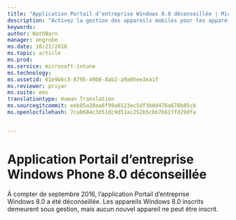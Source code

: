 ```yaml
---
title: "Application Portail d’entreprise Windows 8.0 déconseillée | Microsoft Intune"
description: "Activez la gestion des appareils mobiles pour les appareils Windows Phone 8.0 avec Microsoft Intune."
keywords: 
author: NathBarn
manager: angrobe
ms.date: 10/21/2016
ms.topic: article
ms.prod: 
ms.service: microsoft-intune
ms.technology: 
ms.assetid: 61e9b6c3-8795-49b0-8ab2-a9a05ee3ea1f
ms.reviewer: priyar
ms.suite: ems
translationtype: Human Translation
ms.sourcegitcommit: eeb85a28ea6f99a0123ec5df3b0d476a678b85cb
ms.openlocfilehash: 7cab684c3d51dc9d51ac252b5cbb7b61ffd29dfa


---
```


#  Application Portail d’entreprise Windows Phone 8.0 déconseillée

À compter de septembre 2016, l’application Portail d’entreprise Windows 8.0 a été déconseillée. Les appareils Windows 8.0 inscrits demeurent sous gestion, mais aucun nouvel appareil ne peut être inscrit.



<!--HONumber=Oct16_HO4-->


